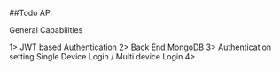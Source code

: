 ##Todo API 

General Capabilities 

1> JWT based Authentication 
2> Back End MongoDB 
3> Authentication setting Single Device Login / Multi device Login 
4> 
